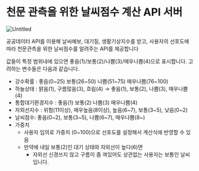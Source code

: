 # 천문 관측을 위한 날씨점수 계산 API 서버
![Untitled](https://user-images.githubusercontent.com/5029567/230791033-e8d37b73-4d8c-4947-a677-254c410ba616.png)

공공데이터 API를 이용해 날씨예보, 대기질, 생활기상지수를 받고, 사용자의 선호도에 따라 천문관측을 위한 날씨점수를 알려주는 API를 제공합니다

값들이 특정 범위내에 있으면 좋음(1)/보통(2)/나쁨(3)/매우나쁨(4)으로 표시합니다. 고려하는 변수들은 다음과 같습니다.

- 강수확률 : 좋음(0~25) 보통(26~50) 나쁨(51~75) 매우나쁨(76~100)
- 하늘상태 : 맑음(1), 구름많음(3), 흐림(4) → 좋음(1), 보통(2), 나쁨(3), 매우나쁨(4)
- 통합대기환경지수 : 좋음(1) 보통(2) 나쁨(3) 매우나쁨(4)
- 자외선지수 : 위험(11이상), 매우높음(8이상), 높음(6~7), 보통(3~5), 낮음(0~2)
- 날씨점수:  좋음(0~2), 보통(3~5), 나쁨(6~7), 매우나쁨(8~)
- 가중치
    - 사용자 임의로 가중치 (0~100)으로 선호도를 설정해서 계산식에 반영할 수 있음
    - 만약에 내일 보통(2)인 대기 상태와 자외선이 높다(6)면
        - 자외선 신경쓰지 않고 구름이 좀 껴있어도 상관없는 사용자는 보통인 날씨입니다.
